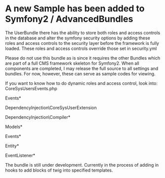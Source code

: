 A new Sample has been added to Symfony2 / AdvancedBundles
=========================================================
The UserBundle there has the ability to store both roles and access controls in the database and alter the symfony
security options by adding these roles and access controls to the security layer before the framework is fully loaded.
These roles and access controls override those set in security.yml

Please do not use this bundle as is since it requires the other Bundles which are part of a full CMS framework skeleton for Symfony2.
When all components are completed, I may release the full source to all settings and bundles.
For now, however, these can serve as sample codes for viewing.

If you want to know how to do dynamic roles and access control, look into:
CoreSysUsersEvents.php

Events\*

DependencyInjection\CoreSysUserExtension

DependencyInjection\Compiler\*

Models\*

Events\*

Entity\*

EventListener\*

The bundle is still under development. Currently in the process of adding in hooks to add blocks of twig into specified templates.

